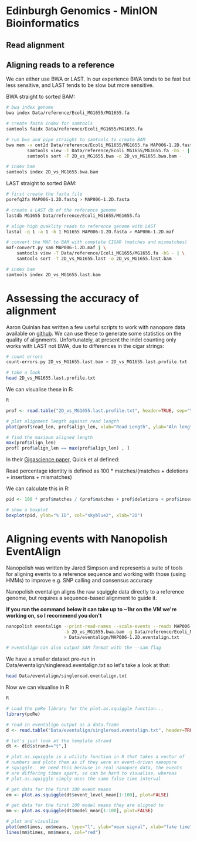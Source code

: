 # Edinburgh Genomics - MinION Bioinformatics
## Read alignment

## Aligning reads to a reference

We can either use BWA or LAST.  In our experience BWA tends to be fast but less sensitive, and LAST tends to be slow but more sensitive.

BWA straight to sorted BAM:

```sh
# bwa index genome
bwa index Data/reference/Ecoli_MG1655/MG1655.fa

# create fasta index for samtools
samtools faidx Data/reference/Ecoli_MG1655/MG1655.fa

# run bwa and pipe straight to samtools to create BAM
bwa mem -x ont2d Data/reference/Ecoli_MG1655/MG1655.fa MAP006-1.2D.fastq | \
        samtools view -T Data/reference/Ecoli_MG1655/MG1655.fa -bS - | \
        samtools sort -T 2D_vs_MG1655.bwa -o 2D_vs_MG1655.bwa.bam -

# index bam
samtools index 2D_vs_MG1655.bwa.bam
```

LAST straight to sorted BAM:

```sh
# first create the fasta file
porefq2fa MAP006-1.2D.fastq > MAP006-1.2D.fasta

# create a LAST db of the reference genome
lastdb MG1655 Data/reference/Ecoli_MG1655/MG1655.fa

# align high quaklity reads to reference genome with LAST
lastal -q 1 -a 1 -b 1 MG1655 MAP006-1.2D.fasta > MAP006-1.2D.maf

# convert the MAF to BAM with complete CIGAR (matches and mismatches)
maf-convert.py sam MAP006-1.2D.maf | \
    samtools view -T Data/reference/Ecoli_MG1655/MG1655.fa -bS - | \
    samtools sort -T 2D_vs_MG1655.last -o 2D_vs_MG1655.last.bam -

# index bam
samtools index 2D_vs_MG1655.last.bam
```

# Assessing the accuracy of alignment
Aaron Quinlan has written a few useful scripts to work with nanopore data available on [github](https://github.com/arq5x/nanopore-scripts/).  We can use these to generate some statistics on the quality of alignments.  Unfortunately, at present the indel counting only works with LAST not BWA, due to differences in the cigar strings:

```bash
# count errors
count-errors.py 2D_vs_MG1655.last.bam > 2D_vs_MG1655.last.profile.txt

# take a look
head 2D_vs_MG1655.last.profile.txt
```

We can visualise these in R:

```bash
R
```
```R
prof <- read.table("2D_vs_MG1655.last.profile.txt", header=TRUE, sep="\t", stringsAsFactors=FALSE)

# plot alignment length against read length
plot(prof$read_len, prof$align_len, xlab="Read Length", ylab="Aln length", pch=16)

# find the maximum aligned length
max(prof$align_len)
prof[ prof$align_len == max(prof$align_len) , ]
```

In their [Gigascience paper](http://www.gigasciencejournal.com/content/3/1/22), Quick et al defined:

 Read percentage identity is defined as 100 * matches/(matches + deletions + insertions + mismatches)

We can calculate this in R:

```R
pid <- 100 * prof$matches / (prof$matches + prof$deletions + prof$insertions + prof$mismatches)

# show a boxplot
boxplot(pid, ylab="% ID", col="skyblue2", xlab="2D")
```

# Aligning events with Nanopolish EventAlign

Nanopolish was written by Jared Simpson and represents a suite of tools for aligning events to a reference sequence and working with those (using HMMs) to improve e.g. SNP calling and consensus accuracy

Nanopolish eventalign aligns the raw squiggle data directly to a reference genome, but requires a sequence-based alignment to guide it.

**If you run the command below it can take up to ~1hr on the VM we're working on, so I recommend you don't**

```bash
nanopolish eventalign --print-read-names --scale-events --reads MAP006-1.2D.fasta \
                      -b 2D_vs_MG1655.bwa.bam -g Data/reference/Ecoli_MG1655/MG1655.fa \
                      > Data/eventalign/MAP006-1.2D.eventalign.txt

# eventalign can also output SAM format with the --sam flag
```

We have a smaller dataset pre-run in Data/eventalign/singleread.eventalign.txt so let's take a look at that:

```bash
head Data/eventalign/singleread.eventalign.txt
```

Now we can visualise in R

```bash
R
```
```R
# Load the poRe library for the plot.as.squiggle function...
library(poRe)

# read in eventalign output as a data.frame
d <- read.table("Data/eventalign/singleread.eventalign.txt", header=TRUE, sep="\t")

# let's just look at the template strand
dt <- d[d$strand=="t",]

# plot.as.squiggle is a utility function in R that takes a vector of
# numbers and plots them as if they were an event-driven nanopore
# squiggle.  We need this because in real nanopore data, the events
# are differing times apart, so can be hard to visualise, whereas
# plot.as.squiggle simply uses the same false time interval

# get data for the first 100 event means
em <- plot.as.squiggle(dt$event_level_mean[1:100], plot=FALSE)

# get data for the first 100 model means they are aligned to
mm <- plot.as.squiggle(dt$model_mean[1:100], plot=FALSE)

# plot and visualise
plot(em$times, em$means, type="l", ylab="mean signal", xlab="fake time")
lines(mm$times, mm$means, col="red")
```

